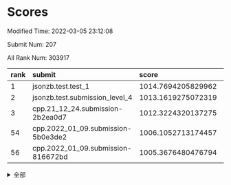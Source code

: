 # Scores

Modified Time: 2022-03-05 23:12:08

Submit Num: 207

All Rank Num: 303917

| rank |               submit               |       score        |       sigma        | pk_num |
| :--- | :--------------------------------- | :----------------- | :----------------- | :----- |
| 1    | jsonzb.test.test_1                 | 1014.7694205829962 | 0.872438803754573  | 5872   |
| 2    | jsonzb.test.submission_level_4     | 1013.1619275072319 | 0.8179529301027965 | 5876   |
| 3    | cpp.21_12_24.submission-2b2ea0d7   | 1012.3224320137275 | 0.7811375287801475 | 5869   |
| 54   | cpp.2022_01_09.submission-5b0e3de2 | 1006.1052713174457 | 0.7226262568353199 | 5877   |
| 56   | cpp.2022_01_09.submission-816672bd | 1005.3676480476794 | 0.7166950368004935 | 5869   |


<details>
<summary>全部</summary>

| rank |                 submit                 |       score        |       sigma        | pk_num |
| :--- | :------------------------------------- | :----------------- | :----------------- | :----- |
| 1    | jsonzb.test.test_1                     | 1014.7694205829962 | 0.872438803754573  | 5872   |
| 2    | jsonzb.test.submission_level_4         | 1013.1619275072319 | 0.8179529301027965 | 5876   |
| 3    | cpp.21_12_24.submission-2b2ea0d7       | 1012.3224320137275 | 0.7811375287801475 | 5869   |
| 4    | gobigger.level_3.submission_level_3_26 | 1011.8282402010839 | 0.794265933679877  | 5875   |
| 5    | gobigger.level_3.submission_level_3_29 | 1011.2849938488389 | 0.7618714991743258 | 5873   |
| 6    | gobigger.level_3.submission_level_3_47 | 1011.1072171422046 | 0.7646159181800323 | 5873   |
| 7    | gobigger.level_3.submission_level_3_42 | 1010.973435858993  | 0.7703262133006579 | 5874   |
| 8    | gobigger.level_3.submission_level_3_13 | 1010.5946978173747 | 0.751051945074971  | 5872   |
| 9    | gobigger.level_3.submission_level_3_10 | 1010.5551642736232 | 0.7542531367465156 | 5870   |
| 10   | gobigger.level_3.submission_level_3_1  | 1010.5248841156964 | 0.7552720569049064 | 5873   |
| 11   | gobigger.level_3.submission_level_3_38 | 1010.5204529321811 | 0.7690159830549549 | 5870   |
| 12   | gobigger.level_3.submission_level_3_2  | 1010.4631974424652 | 0.7782645589317435 | 5873   |
| 13   | gobigger.level_3.submission_level_3_19 | 1010.4627083156573 | 0.7887798029633201 | 5872   |
| 14   | gobigger.level_3.submission_level_3_18 | 1010.3697505370188 | 0.7531753184593712 | 5873   |
| 15   | gobigger.level_3.submission_level_3_30 | 1010.3593018832228 | 0.7592668385546831 | 5878   |
| 16   | gobigger.level_3.submission_level_3_34 | 1010.3215109822646 | 0.7500673417604506 | 5875   |
| 17   | gobigger.level_3.submission_level_3_20 | 1010.2672894508928 | 0.7773334972107533 | 5874   |
| 18   | gobigger.level_3.submission_level_3_44 | 1010.2642779673375 | 0.7716635323565494 | 5870   |
| 19   | gobigger.level_3.submission_level_3_40 | 1010.2472286149176 | 0.7254765279834887 | 5872   |
| 20   | gobigger.level_3.submission_level_3_9  | 1010.1728479539088 | 0.7587551968356513 | 5877   |
| 21   | gobigger.level_3.submission_level_3_23 | 1010.1511651597037 | 0.7566892899202597 | 5872   |
| 22   | gobigger.level_3.submission_level_3_17 | 1010.0942941817646 | 0.7703386224745447 | 5872   |
| 23   | gobigger.level_3.submission_level_3_0  | 1010.0930938492936 | 0.7526324195439702 | 5873   |
| 24   | gobigger.level_3.submission_level_3_41 | 1010.0733682427527 | 0.7580221242911547 | 5870   |
| 25   | gobigger.level_3.submission_level_3_32 | 1010.0405841912605 | 0.7543530827724815 | 5877   |
| 26   | gobigger.level_3.submission_level_3_46 | 1010.0110365154835 | 0.7836121255882826 | 5871   |
| 27   | gobigger.level_3.submission_level_3_49 | 1009.9973060467327 | 0.7759148070298908 | 5870   |
| 28   | gobigger.level_3.submission_level_3_11 | 1009.9593126607332 | 0.7481585100019795 | 5874   |
| 29   | gobigger.level_3.submission_level_3_5  | 1009.9392113961427 | 0.7508341134245701 | 5875   |
| 30   | gobigger.level_3.submission_level_3_48 | 1009.8690876194892 | 0.774376410139153  | 5871   |
| 31   | gobigger.level_3.submission_level_3_28 | 1009.817377187538  | 0.7382665120249011 | 5872   |
| 32   | gobigger.level_3.submission_level_3_39 | 1009.7864630232328 | 0.747175403898842  | 5868   |
| 33   | gobigger.level_3.submission_level_3_33 | 1009.7357576971082 | 0.7815379719667832 | 5876   |
| 34   | gobigger.level_3.submission_level_3_37 | 1009.7272475581036 | 0.7871107725195672 | 5871   |
| 35   | gobigger.level_3.submission_level_3_45 | 1009.6786867488734 | 0.749725446559435  | 5869   |
| 36   | gobigger.level_3.submission_level_3_6  | 1009.5396864588075 | 0.7454432522163156 | 5867   |
| 37   | gobigger.level_3.submission_level_3_27 | 1009.5228815830824 | 0.7484255369668074 | 5873   |
| 38   | gobigger.level_3.submission_level_3_25 | 1009.5156222106726 | 0.7487388773856973 | 5871   |
| 39   | gobigger.level_3.submission_level_3_3  | 1009.4896126570334 | 0.7726453532533087 | 5869   |
| 40   | gobigger.level_3.submission_level_3_22 | 1009.4169577829767 | 0.7620712282795387 | 5869   |
| 41   | gobigger.level_3.submission_level_3_43 | 1009.377704002095  | 0.7530389699998266 | 5868   |
| 42   | gobigger.level_3.submission_level_3_7  | 1009.3473811951694 | 0.742462263929058  | 5869   |
| 43   | gobigger.level_3.submission_level_3_24 | 1009.254757777563  | 0.7689010107647233 | 5872   |
| 44   | gobigger.level_3.submission_level_3_15 | 1009.2417442015328 | 0.7607771208826903 | 5870   |
| 45   | gobigger.level_3.submission_level_3_12 | 1009.1584435375943 | 0.7647014636143123 | 5870   |
| 46   | gobigger.level_3.submission_level_3_4  | 1008.9533047442367 | 0.7565769790440418 | 5875   |
| 47   | gobigger.level_3.submission_level_3_21 | 1008.7031403901307 | 0.7470767805852547 | 5878   |
| 48   | gobigger.level_3.submission_level_3_14 | 1008.6786922789126 | 0.756264918266123  | 5870   |
| 49   | gobigger.level_3.submission_level_3_36 | 1008.6596529722962 | 0.7569768386358855 | 5868   |
| 50   | gobigger.level_3.submission_level_3_16 | 1008.6060995705944 | 0.734312627741857  | 5873   |
| 51   | gobigger.level_3.submission_level_3_8  | 1008.542027031462  | 0.7360801887667    | 5875   |
| 52   | gobigger.level_3.submission_level_3_31 | 1008.4534933844337 | 0.748163323609437  | 5877   |
| 53   | gobigger.level_3.submission_level_3_35 | 1007.8984435087224 | 0.7350828150523117 | 5875   |
| 54   | cpp.2022_01_09.submission-5b0e3de2     | 1006.1052713174457 | 0.7226262568353199 | 5877   |
| 55   | gobigger.level_1.submission_level_1_3  | 1005.5694234899045 | 0.724799096609098  | 5876   |
| 56   | cpp.2022_01_09.submission-816672bd     | 1005.3676480476794 | 0.7166950368004935 | 5869   |
| 57   | gobigger.level_1.submission_level_1_41 | 1004.7628901780224 | 0.7012796184401098 | 5878   |
| 58   | gobigger.level_1.submission_level_1_31 | 1004.6560613453329 | 0.7198007197184065 | 5873   |
| 59   | gobigger.level_1.submission_level_1_24 | 1004.2125365995984 | 0.7187736620406192 | 5872   |
| 60   | gobigger.level_1.submission_level_1_36 | 1004.2045727926013 | 0.7167546319440856 | 5873   |
| 61   | gobigger.level_1.submission_level_1_6  | 1003.7202434952995 | 0.7109455723499151 | 5873   |
| 62   | gobigger.level_1.submission_level_1_32 | 1003.6642830789558 | 0.7154241525377477 | 5873   |
| 63   | gobigger.level_1.submission_level_1_28 | 1003.6329209788961 | 0.7277745401649295 | 5873   |
| 64   | gobigger.level_1.submission_level_1_4  | 1003.620152650443  | 0.7201035107694537 | 5876   |
| 65   | gobigger.level_1.submission_level_1_23 | 1003.6008513674583 | 0.7067153357571505 | 5877   |
| 66   | gobigger.level_1.submission_level_1_37 | 1003.6005412984782 | 0.7176572955919386 | 5870   |
| 67   | gobigger.level_1.submission_level_1_44 | 1003.5707987989347 | 0.717126933791218  | 5871   |
| 68   | gobigger.level_1.submission_level_1_35 | 1003.5696825427896 | 0.7064864042515048 | 5875   |
| 69   | gobigger.level_1.submission_level_1_33 | 1003.559388576833  | 0.7088205490580286 | 5870   |
| 70   | gobigger.level_1.submission_level_1_18 | 1003.5544957226322 | 0.7105290392765441 | 5874   |
| 71   | gobigger.level_1.submission_level_1_5  | 1003.5528257511642 | 0.7308965540002706 | 5876   |
| 72   | gobigger.level_1.submission_level_1_2  | 1003.5436460797845 | 0.7206837815474378 | 5872   |
| 73   | gobigger.level_1.submission_level_1_1  | 1003.537158123807  | 0.7293293268754394 | 5872   |
| 74   | gobigger.level_1.submission_level_1_49 | 1003.5241723501749 | 0.7144300327071149 | 5874   |
| 75   | gobigger.level_1.submission_level_1_21 | 1003.5205392128789 | 0.7268062160100228 | 5873   |
| 76   | gobigger.level_1.submission_level_1_16 | 1003.518702269644  | 0.7200415859363605 | 5872   |
| 77   | gobigger.level_1.submission_level_1_19 | 1003.4706940657296 | 0.7138628083276645 | 5874   |
| 78   | gobigger.level_1.submission_level_1_12 | 1003.439187436872  | 0.701153057890135  | 5870   |
| 79   | gobigger.level_1.submission_level_1_20 | 1003.4343883430167 | 0.7095473037945349 | 5872   |
| 80   | gobigger.level_1.submission_level_1_15 | 1003.3926848485438 | 0.7120412848892826 | 5876   |
| 81   | gobigger.level_1.submission_level_1_38 | 1003.3828701326896 | 0.7285689718569315 | 5870   |
| 82   | gobigger.level_1.submission_level_1_25 | 1003.3767733698947 | 0.712959377025078  | 5872   |
| 83   | gobigger.level_1.submission_level_1_48 | 1003.3704758181802 | 0.7243114030212952 | 5876   |
| 84   | gobigger.level_1.submission_level_1_39 | 1003.3326675299057 | 0.7127623517733815 | 5870   |
| 85   | gobigger.level_1.submission_level_1_14 | 1003.3180737828444 | 0.7133194580979446 | 5874   |
| 86   | gobigger.level_1.submission_level_1_42 | 1003.2283670988708 | 0.7090125526324719 | 5875   |
| 87   | gobigger.level_1.submission_level_1_11 | 1003.1967965665008 | 0.7111656260454984 | 5872   |
| 88   | gobigger.level_1.submission_level_1_40 | 1003.1778762179767 | 0.7071537887751428 | 5874   |
| 89   | gobigger.level_1.submission_level_1_8  | 1003.1688629903698 | 0.7219600533463032 | 5878   |
| 90   | gobigger.level_1.submission_level_1_0  | 1003.1499964749214 | 0.7146057492458614 | 5867   |
| 91   | gobigger.level_1.submission_level_1_45 | 1003.0698469238184 | 0.7258869516822285 | 5876   |
| 92   | gobigger.level_1.submission_level_1_26 | 1002.9285447336703 | 0.7049910634935895 | 5873   |
| 93   | gobigger.level_1.submission_level_1_34 | 1002.8824160125421 | 0.7150951918424825 | 5873   |
| 94   | gobigger.level_1.submission_level_1_46 | 1002.8663830359137 | 0.7218728678823656 | 5868   |
| 95   | gobigger.level_1.submission_level_1_13 | 1002.8544771340936 | 0.7063250545398528 | 5871   |
| 96   | gobigger.level_1.submission_level_1_22 | 1002.7642118786781 | 0.699695385853925  | 5874   |
| 97   | gobigger.level_1.submission_level_1_9  | 1002.7510507871116 | 0.699200209499149  | 5878   |
| 98   | gobigger.level_1.submission_level_1_30 | 1002.5496050475354 | 0.7145526780907696 | 5872   |
| 99   | gobigger.level_1.submission_level_1_47 | 1002.4125274412597 | 0.7080330233129659 | 5877   |
| 100  | gobigger.level_1.submission_level_1_7  | 1002.3555450062546 | 0.7098456853812636 | 5872   |
| 101  | gobigger.level_1.submission_level_1_17 | 1002.340742164611  | 0.7037922299044993 | 5873   |
| 102  | gobigger.level_1.submission_level_1_10 | 1002.2387404807265 | 0.7059635594797776 | 5872   |
| 103  | gobigger.level_1.submission_level_1_43 | 1002.1623749015505 | 0.7069858145112012 | 5875   |
| 104  | gobigger.level_1.submission_level_1_29 | 1001.9379719277017 | 0.7111358605573921 | 5872   |
| 105  | gobigger.level_1.submission_level_1_27 | 1001.7880415516001 | 0.7037039622466988 | 5870   |
| 106  | gobigger.random.submission_random_28   | 997.3984199456537  | 0.6987386919781587 | 5869   |
| 107  | gobigger.random.submission_random_36   | 997.2331580106634  | 0.7039616743633119 | 5871   |
| 108  | gobigger.random.submission_random_14   | 997.2218008488878  | 0.707456100416929  | 5872   |
| 109  | gobigger.random.submission_random_15   | 997.1568974680412  | 0.7153276471163913 | 5874   |
| 110  | gobigger.random.submission_random_20   | 996.8640562926882  | 0.7155542628889081 | 5873   |
| 111  | gobigger.random.submission_random_35   | 996.8378671705628  | 0.7258096326378451 | 5871   |
| 112  | gobigger.random.submission_random_47   | 996.7623206843795  | 0.7119180952231098 | 5871   |
| 113  | gobigger.random.submission_random_2    | 996.7155522076935  | 0.7052113415927816 | 5871   |
| 114  | gobigger.random.submission_random_1    | 996.5997305900459  | 0.7178268770972043 | 5881   |
| 115  | gobigger.random.submission_random_40   | 996.4450935863441  | 0.7023525089564256 | 5873   |
| 116  | gobigger.random.submission_random_38   | 996.3985226237373  | 0.7253976639697461 | 5873   |
| 117  | gobigger.random.submission_random_41   | 996.3967277628883  | 0.7120710842966032 | 5874   |
| 118  | gobigger.random.submission_random_49   | 996.3503267090445  | 0.7159238841370132 | 5872   |
| 119  | gobigger.random.submission_random_44   | 996.2964746268201  | 0.7182266803025742 | 5870   |
| 120  | gobigger.random.submission_random_10   | 996.2962245773703  | 0.7236947393121264 | 5876   |
| 121  | gobigger.random.submission_random_43   | 996.2750720818759  | 0.7160579873946058 | 5873   |
| 122  | gobigger.random.submission_random_11   | 996.2361173730608  | 0.71412777279654   | 5873   |
| 123  | gobigger.random.submission_random_32   | 996.1632363957854  | 0.7213061344540375 | 5873   |
| 124  | gobigger.random.submission_random_31   | 996.1556135149018  | 0.7101370624075608 | 5873   |
| 125  | gobigger.random.submission_random_29   | 996.1288110267318  | 0.7126295913064414 | 5870   |
| 126  | gobigger.random.submission_random_13   | 996.1035059915354  | 0.7185296354335634 | 5871   |
| 127  | gobigger.random.submission_random_24   | 996.026688247954   | 0.7098690244374606 | 5868   |
| 128  | gobigger.random.submission_random_3    | 996.0178844521907  | 0.7050729109728945 | 5869   |
| 129  | gobigger.random.submission_random_45   | 995.9957829234557  | 0.7151069258705719 | 5876   |
| 130  | gobigger.random.submission_random_5    | 995.9592376606388  | 0.7067696458693042 | 5880   |
| 131  | gobigger.random.submission_random_46   | 995.9550047633372  | 0.7229383816298524 | 5873   |
| 132  | gobigger.random.submission_random_18   | 995.9365785385163  | 0.7180331488490144 | 5868   |
| 133  | gobigger.random.submission_random_23   | 995.9264027156254  | 0.702288129054983  | 5874   |
| 134  | gobigger.random.submission_random_16   | 995.9230292282878  | 0.7103892527453278 | 5871   |
| 135  | gobigger.random.submission_random_12   | 995.9124074708999  | 0.698846293470338  | 5868   |
| 136  | gobigger.random.submission_random_17   | 995.9064883518785  | 0.7212974699131453 | 5877   |
| 137  | gobigger.random.submission_random_34   | 995.9059222721919  | 0.7151254740894889 | 5873   |
| 138  | gobigger.random.submission_random_30   | 995.8921785613289  | 0.7028564428177899 | 5868   |
| 139  | gobigger.random.submission_random_25   | 995.8799274301277  | 0.706534895502026  | 5875   |
| 140  | gobigger.random.submission_random_27   | 995.8777971859777  | 0.7124815835299332 | 5871   |
| 141  | gobigger.random.submission_random_4    | 995.844280299865   | 0.7079916925828248 | 5875   |
| 142  | gobigger.random.submission_random_42   | 995.8420171402117  | 0.7174746879498688 | 5873   |
| 143  | gobigger.random.submission_random_39   | 995.7510233737015  | 0.7213704862387157 | 5876   |
| 144  | gobigger.random.submission_random_6    | 995.6747648448245  | 0.7158549936353186 | 5872   |
| 145  | gobigger.random.submission_random_37   | 995.5200369947785  | 0.7246849674240754 | 5870   |
| 146  | gobigger.random.submission_random_0    | 995.5075730340327  | 0.702458939516796  | 5872   |
| 147  | gobigger.random.submission_random_22   | 995.4834518529892  | 0.7076411846400688 | 5875   |
| 148  | gobigger.random.submission_random_21   | 995.4417195234137  | 0.7098160118977824 | 5866   |
| 149  | gobigger.random.submission_random_48   | 995.422256473525   | 0.7333669478989462 | 5877   |
| 150  | gobigger.random.submission_random_9    | 995.165846571792   | 0.7034011797637413 | 5873   |
| 151  | gobigger.level_2.submission_level_2_48 | 995.0434599831502  | 0.7281833331956244 | 5872   |
| 152  | gobigger.random.submission_random_8    | 994.9676502030753  | 0.7239361442758561 | 5872   |
| 153  | gobigger.random.submission_random_7    | 994.9147112956575  | 0.7195642657703166 | 5876   |
| 154  | gobigger.random.submission_random_26   | 994.838006760767   | 0.716232708981875  | 5868   |
| 155  | gobigger.random.submission_random_33   | 994.5590591086103  | 0.719008223042033  | 5876   |
| 156  | gobigger.random.submission_random_19   | 994.3116658304668  | 0.7130451657389738 | 5870   |
| 157  | gobigger.level_2.submission_level_2_7  | 994.1253194622617  | 0.7400438762616298 | 5869   |
| 158  | gobigger.level_2.submission_level_2_25 | 993.9115027987306  | 0.7324631801892237 | 5877   |
| 159  | gobigger.level_2.submission_level_2_19 | 993.7421905052249  | 0.7381185087377381 | 5875   |
| 160  | gobigger.level_2.submission_level_2_9  | 993.6350567214889  | 0.7333828420516413 | 5873   |
| 161  | gobigger.level_2.submission_level_2_15 | 993.3464076318492  | 0.7312916398005407 | 5869   |
| 162  | gobigger.level_2.submission_level_2_8  | 993.2538480904198  | 0.7398528186319917 | 5878   |
| 163  | gobigger.level_2.submission_level_2_31 | 992.963866509275   | 0.7478128865391014 | 5875   |
| 164  | gobigger.level_2.submission_level_2_44 | 992.9304409050105  | 0.7327798152181518 | 5877   |
| 165  | gobigger.level_2.submission_level_2_11 | 992.8859552427673  | 0.7428182040981991 | 5871   |
| 166  | gobigger.level_2.submission_level_2_49 | 992.7822813487078  | 0.7493465470956115 | 5869   |
| 167  | gobigger.level_2.submission_level_2_38 | 992.7407145606905  | 0.751046123164393  | 5874   |
| 168  | gobigger.level_2.submission_level_2_20 | 992.6487790287606  | 0.7494702330074802 | 5875   |
| 169  | gobigger.level_2.submission_level_2_6  | 992.5219374147038  | 0.7448581336122737 | 5875   |
| 170  | gobigger.level_2.submission_level_2_24 | 992.4734286819145  | 0.7416548595745298 | 5874   |
| 171  | gobigger.level_2.submission_level_2_39 | 992.4537717071051  | 0.7337135352706453 | 5870   |
| 172  | gobigger.level_2.submission_level_2_36 | 992.4492156374124  | 0.7535932200303643 | 5870   |
| 173  | gobigger.level_2.submission_level_2_17 | 992.4302544556044  | 0.7486923527478124 | 5871   |
| 174  | gobigger.level_2.submission_level_2_14 | 992.314414009073   | 0.7348831126387457 | 5871   |
| 175  | gobigger.level_2.submission_level_2_33 | 992.311008902479   | 0.7410070466468164 | 5872   |
| 176  | gobigger.level_2.submission_level_2_28 | 992.1978343618082  | 0.7382422427160643 | 5871   |
| 177  | gobigger.level_2.submission_level_2_30 | 992.1880865124659  | 0.7628938475004202 | 5873   |
| 178  | gobigger.level_2.submission_level_2_18 | 992.1710640806568  | 0.7560443050049585 | 5874   |
| 179  | gobigger.level_2.submission_level_2_34 | 992.151871398834   | 0.7472694738275156 | 5873   |
| 180  | gobigger.level_2.submission_level_2_1  | 992.1111099541649  | 0.7524090569174576 | 5874   |
| 181  | gobigger.level_2.submission_level_2_43 | 992.0894733169022  | 0.7371485668658966 | 5874   |
| 182  | gobigger.level_2.submission_level_2_37 | 992.0388775777132  | 0.738022230947297  | 5875   |
| 183  | gobigger.level_2.submission_level_2_0  | 991.959352986744   | 0.7346664662114021 | 5879   |
| 184  | gobigger.level_2.submission_level_2_4  | 991.9497664278131  | 0.7466166099838072 | 5876   |
| 185  | gobigger.level_2.submission_level_2_40 | 991.9361019673584  | 0.7523221675548032 | 5874   |
| 186  | gobigger.level_2.submission_level_2_12 | 991.9132439164961  | 0.756606843285029  | 5876   |
| 187  | gobigger.level_2.submission_level_2_10 | 991.823020346366   | 0.7454299635502772 | 5870   |
| 188  | gobigger.level_2.submission_level_2_32 | 991.7816869612456  | 0.7649047964997258 | 5875   |
| 189  | gobigger.level_2.submission_level_2_29 | 991.7093827894888  | 0.7493519851893053 | 5876   |
| 190  | gobigger.level_2.submission_level_2_41 | 991.7069516227959  | 0.7307874639692954 | 5874   |
| 191  | gobigger.level_2.submission_level_2_46 | 991.5377168047854  | 0.7433634667601053 | 5871   |
| 192  | gobigger.level_2.submission_level_2_26 | 991.5115559441139  | 0.7484524345383303 | 5866   |
| 193  | gobigger.level_2.submission_level_2_22 | 991.5070848335195  | 0.7620225199127109 | 5876   |
| 194  | gobigger.level_2.submission_level_2_45 | 991.3130377887281  | 0.7483214227631885 | 5873   |
| 195  | gobigger.level_2.submission_level_2_35 | 991.2492400252219  | 0.7389364128049889 | 5874   |
| 196  | gobigger.level_2.submission_level_2_23 | 991.2446975892177  | 0.7512720138081171 | 5877   |
| 197  | gobigger.level_2.submission_level_2_27 | 991.1637670060926  | 0.741248896567538  | 5875   |
| 198  | gobigger.level_2.submission_level_2_42 | 991.131354475163   | 0.7486381628809475 | 5873   |
| 199  | gobigger.level_2.submission_level_2_47 | 990.8783774288564  | 0.7448319838780348 | 5873   |
| 200  | gobigger.level_2.submission_level_2_5  | 990.8284189329311  | 0.7551237479891179 | 5869   |
| 201  | gobigger.level_2.submission_level_2_21 | 990.7623239603827  | 0.7628541093148102 | 5873   |
| 202  | gobigger.level_2.submission_level_2_16 | 990.6564840604592  | 0.7514422569492083 | 5873   |
| 203  | gobigger.level_2.submission_level_2_13 | 990.627192835358   | 0.7486473393553095 | 5872   |
| 204  | gobigger.level_2.submission_level_2_2  | 990.4882762613324  | 0.7494086071061221 | 5871   |
| 205  | gobigger.level_2.submission_level_2_3  | 989.4549543868222  | 0.7715587593454633 | 5873   |
| 206  | gobigger.none.submission_none_1        | 977.1698694193382  | 1.3940145349692292 | 5877   |
| 207  | gobigger.none.submission_none_0        | 976.9434189215781  | 1.3271030035250668 | 5872   |

</details>